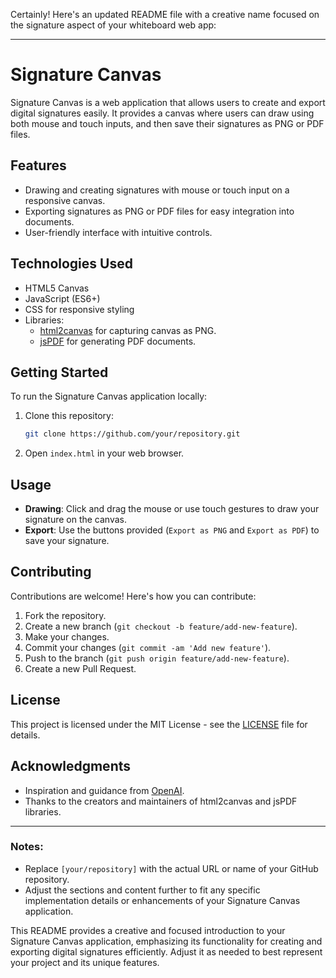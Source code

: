 Certainly! Here's an updated README file with a creative name focused on the signature aspect of your whiteboard web app:

---

# Signature Canvas

Signature Canvas is a web application that allows users to create and export digital signatures easily. It provides a canvas where users can draw using both mouse and touch inputs, and then save their signatures as PNG or PDF files.

## Features

- Drawing and creating signatures with mouse or touch input on a responsive canvas.
- Exporting signatures as PNG or PDF files for easy integration into documents.
- User-friendly interface with intuitive controls.

## Technologies Used

- HTML5 Canvas
- JavaScript (ES6+)
- CSS for responsive styling
- Libraries:
  - [html2canvas](https://html2canvas.hertzen.com/) for capturing canvas as PNG.
  - [jsPDF](https://github.com/parallax/jsPDF) for generating PDF documents.

## Getting Started

To run the Signature Canvas application locally:

1. Clone this repository:

   ```bash
   git clone https://github.com/your/repository.git
   ```

2. Open `index.html` in your web browser.

## Usage

- **Drawing**: Click and drag the mouse or use touch gestures to draw your signature on the canvas.
- **Export**: Use the buttons provided (`Export as PNG` and `Export as PDF`) to save your signature.

## Contributing

Contributions are welcome! Here's how you can contribute:

1. Fork the repository.
2. Create a new branch (`git checkout -b feature/add-new-feature`).
3. Make your changes.
4. Commit your changes (`git commit -am 'Add new feature'`).
5. Push to the branch (`git push origin feature/add-new-feature`).
6. Create a new Pull Request.

## License

This project is licensed under the MIT License - see the [LICENSE](LICENSE) file for details.

## Acknowledgments

- Inspiration and guidance from [OpenAI](https://openai.com).
- Thanks to the creators and maintainers of html2canvas and jsPDF libraries.

---

### Notes:
- Replace `[your/repository]` with the actual URL or name of your GitHub repository.
- Adjust the sections and content further to fit any specific implementation details or enhancements of your Signature Canvas application.

This README provides a creative and focused introduction to your Signature Canvas application, emphasizing its functionality for creating and exporting digital signatures efficiently. Adjust it as needed to best represent your project and its unique features.

